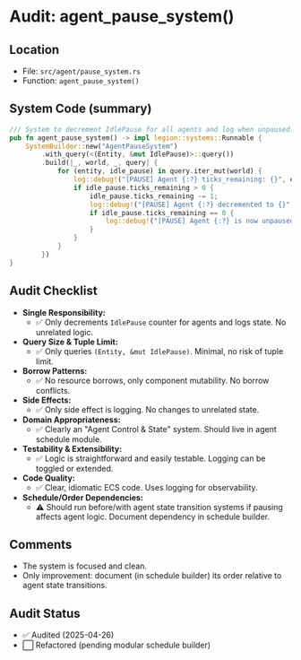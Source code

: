 # Audit: agent_pause_system()

## Location
- File: `src/agent/pause_system.rs`
- Function: `agent_pause_system()`

## System Code (summary)
```rust
/// System to decrement IdlePause for all agents and log when unpaused.
pub fn agent_pause_system() -> impl legion::systems::Runnable {
    SystemBuilder::new("AgentPauseSystem")
        .with_query(<(Entity, &mut IdlePause)>::query())
        .build(|_, world, _, query| {
            for (entity, idle_pause) in query.iter_mut(world) {
                log::debug!("[PAUSE] Agent {:?} ticks_remaining: {}", entity, idle_pause.ticks_remaining);
                if idle_pause.ticks_remaining > 0 {
                    idle_pause.ticks_remaining -= 1;
                    log::debug!("[PAUSE] Agent {:?} decremented to {}", entity, idle_pause.ticks_remaining);
                    if idle_pause.ticks_remaining == 0 {
                        log::debug!("[PAUSE] Agent {:?} is now unpaused", entity);
                    }
                }
            }
        })
}
```

## Audit Checklist
- **Single Responsibility:**
  - ✅ Only decrements `IdlePause` counter for agents and logs state. No unrelated logic.
- **Query Size & Tuple Limit:**
  - ✅ Only queries `(Entity, &mut IdlePause)`. Minimal, no risk of tuple limit.
- **Borrow Patterns:**
  - ✅ No resource borrows, only component mutability. No borrow conflicts.
- **Side Effects:**
  - ✅ Only side effect is logging. No changes to unrelated state.
- **Domain Appropriateness:**
  - ✅ Clearly an "Agent Control & State" system. Should live in agent schedule module.
- **Testability & Extensibility:**
  - ✅ Logic is straightforward and easily testable. Logging can be toggled or extended.
- **Code Quality:**
  - ✅ Clear, idiomatic ECS code. Uses logging for observability.
- **Schedule/Order Dependencies:**
  - ⚠️ Should run before/with agent state transition systems if pausing affects agent logic. Document dependency in schedule builder.

## Comments
- The system is focused and clean.
- Only improvement: document (in schedule builder) its order relative to agent state transitions.

## Audit Status
- ✅ Audited (2025-04-26)
- ⬜ Refactored (pending modular schedule builder)
